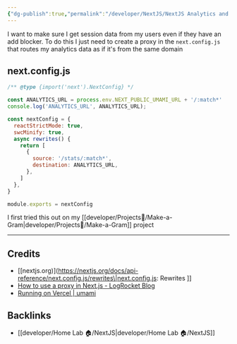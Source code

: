 ```yaml
---
{"dg-publish":true,"permalink":"/developer/NextJS/NextJS Analytics and Add Blockers/","noteIcon":""}
---
```


I want to make sure I get session data from my users even if they have an add blocker. To do this I just need to create a proxy in the `next.config.js` that routes my analytics data as if it's from the same domain

## next.config.js
```js
/** @type {import('next').NextConfig} */

const ANALYTICS_URL = process.env.NEXT_PUBLIC_UMAMI_URL + '/:match*'
console.log('ANALYTICS_URL', ANALYTICS_URL);

const nextConfig = {
  reactStrictMode: true,
  swcMinify: true,
  async rewrites() {
    return [
      {
        source: '/stats/:match*',
        destination: ANALYTICS_URL,
      },
    ]
  },
}

module.exports = nextConfig
```

I first tried this out on my [[developer/Projects📐/Make-a-Gram\|developer/Projects📐/Make-a-Gram]] project

---
## Credits
- [[nextjs.org)](https://nextjs.org/docs/api-reference/next.config.js/rewrites\|next.config.js: Rewrites ]]
- [How to use a proxy in Next.js - LogRocket Blog](https://blog.logrocket.com/how-to-use-proxy-next-js/)
- [Running on Vercel | umami](https://umami.is/docs/running-on-vercel)

## Backlinks
- [[developer/Home Lab 🏠/NextJS\|developer/Home Lab 🏠/NextJS]]